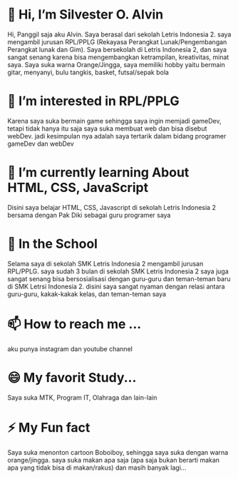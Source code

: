 <html>
  <head>
  </head>
<body>
<h1>👋 Hi, I’m Silvester O. Alvin</h1>
<p>Hi, Panggil saja aku Alvin. Saya berasal dari sekolah Letris Indonesia 2. saya mengambil jurusan RPL/PPLG (Rekayasa Perangkat Lunak/Pengembangan Perangkat lunak dan Gim). Saya bersekolah di Letris Indonesia 2, dan saya sangat senang karena bisa mengembangkan ketrampilan, kreativitas, minat saya. Saya suka warna Orange/Jingga, saya memiliki hobby yaitu bermain gitar, menyanyi, bulu tangkis, basket, futsal/sepak bola</p>
<h1>👀 I’m interested in RPL/PPLG</h1>
<p>Karena saya suka bermain game sehingga saya ingin memjadi gameDev, tetapi tidak hanya itu saja saya suka membuat web dan bisa disebut webDev. jadi kesimpulan nya adalah saya tertarik dalam bidang programer gameDev dan webDev</p>
<h1>🌱 I’m currently learning About HTML, CSS, JavaScript</h1>
<p>Disini saya belajar HTML, CSS, Javascript di sekolah Letris Indonesia 2 bersama dengan Pak Diki sebagai guru programer saya</p>
<h1>💞️ In the School</h1>
<p>Selama saya di sekolah SMK Letris Indonesia 2 mengambil jurusan RPL/PPLG. saya sudah 3 bulan di sekolah SMK Letris Indonesia 2 saya juga sangat senang bisa bersosialisasi dengan guru-guru dan teman-teman baru di SMK Letrsi Indonesia 2. disini saya sangat nyaman dengan relasi antara guru-guru, kakak-kakak kelas, dan teman-teman saya</p>
<h1>📫 How to reach me ...</h1>
<p>aku punya instagram dan youtube channel</p>
<h1>😄 My favorit Study...</h1>
<p>Saya suka MTK, Program IT, Olahraga dan lain-lain</p>
<h1>⚡ My Fun fact</h1>
  <p>Saya suka menonton cartoon Boboiboy, sehingga saya suka dengan warna orange/jingga. saya suka makan apa saja (apa saja bukan berarti makan apa yang tidak bisa di makan/rakus) dan masih banyak lagi...</p>
</body>
</html>

<!---
SilvesterAlvinXPPLG2/SilvesterAlvinXPPLG2 is a ✨ special ✨ repository because its `README.md` (this file) appears on your GitHub profile.
You can click the Preview link to take a look at your changes.
--->
